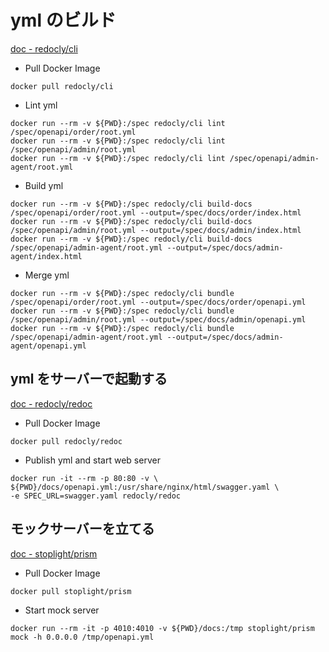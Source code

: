 # yml のビルド

[doc - redocly/cli](https://hub.docker.com/r/redocly/cli)

- Pull Docker Image

```
docker pull redocly/cli
```

- Lint yml

```
docker run --rm -v ${PWD}:/spec redocly/cli lint /spec/openapi/order/root.yml
docker run --rm -v ${PWD}:/spec redocly/cli lint /spec/openapi/admin/root.yml
docker run --rm -v ${PWD}:/spec redocly/cli lint /spec/openapi/admin-agent/root.yml
```

- Build yml

```
docker run --rm -v ${PWD}:/spec redocly/cli build-docs /spec/openapi/order/root.yml --output=/spec/docs/order/index.html
docker run --rm -v ${PWD}:/spec redocly/cli build-docs /spec/openapi/admin/root.yml --output=/spec/docs/admin/index.html
docker run --rm -v ${PWD}:/spec redocly/cli build-docs /spec/openapi/admin-agent/root.yml --output=/spec/docs/admin-agent/index.html
```

- Merge yml

```
docker run --rm -v ${PWD}:/spec redocly/cli bundle /spec/openapi/order/root.yml --output=/spec/docs/order/openapi.yml
docker run --rm -v ${PWD}:/spec redocly/cli bundle /spec/openapi/admin/root.yml --output=/spec/docs/admin/openapi.yml
docker run --rm -v ${PWD}:/spec redocly/cli bundle /spec/openapi/admin-agent/root.yml --output=/spec/docs/admin-agent/openapi.yml
```

## yml をサーバーで起動する

[doc - redocly/redoc](https://hub.docker.com/r/redocly/redoc/)

- Pull Docker Image

```
docker pull redocly/redoc
```

- Publish yml and start web server

```
docker run -it --rm -p 80:80 -v \ ${PWD}/docs/openapi.yml:/usr/share/nginx/html/swagger.yaml \
-e SPEC_URL=swagger.yaml redocly/redoc
```

## モックサーバーを立てる

[doc - stoplight/prism](https://hub.docker.com/r/stoplight/prism)

- Pull Docker Image

```
docker pull stoplight/prism
```

- Start mock server

```
docker run --rm -it -p 4010:4010 -v ${PWD}/docs:/tmp stoplight/prism mock -h 0.0.0.0 /tmp/openapi.yml
```
